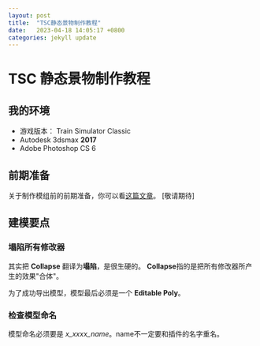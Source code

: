 ```yaml
---
layout: post
title:  "TSC静态景物制作教程"
date:   2023-04-18 14:05:17 +0800
categories: jekyll update
---
```

# TSC 静态景物制作教程

## 我的环境
* 游戏版本： Train Simulator Classic
* Autodesk 3dsmax **2017**
* Adobe Photoshop CS 6

## 前期准备
关于制作模组前的前期准备，你可以看[这篇文章](https://eviswong.github.io/jekyll/update/2023/01/05/provider-product-setup.html)。
[敬请期待]


## 建模要点
### 塌陷所有修改器
其实把 **Collapse** 翻译为**塌陷**，是很生硬的。 **Collapse**指的是把所有修改器所产生的效果"合体"。

为了成功导出模型，模型最后必须是一个 **Editable Poly**。

### 检查模型命名
模型命名必须要是 *x_xxxx_name*。name不一定要和插件的名字重名。